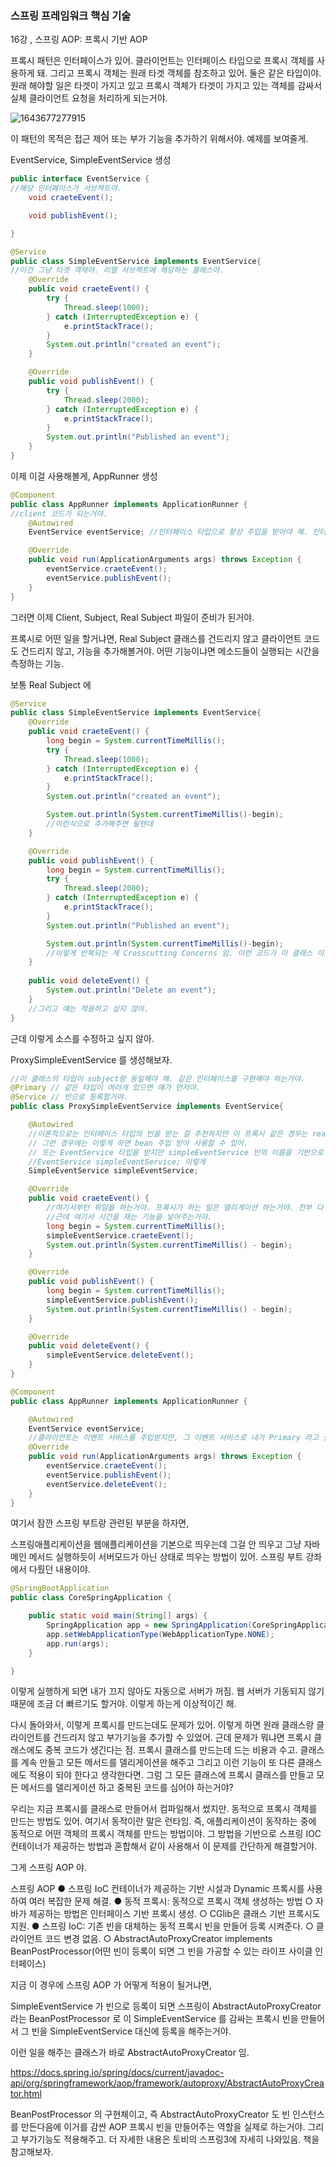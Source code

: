<h3>스프링 프레임워크 핵심 기술</h3>

16강 , 스프링 AOP: 프록시 기반 AOP

프록시 패턴은 인터페이스가 있어. 클라이언트는 인터페이스 타입으로 프록시 객체를 사용하게 돼. 그리고 프록시 객체는 원래 타겟 객체를 참조하고 있어. 둘은 같은 타입이야. 원래 해야할 일은 타겟이 가지고 있고 프록시 객체가 타겟이 가지고 있는 객체를 감싸서 실체 클라이언트 요청을 처리하게 되는거야. 

![1643677277915](https://user-images.githubusercontent.com/43261300/151897674-8b6aa7dc-4dd2-4d54-915e-099086362284.png)

이 패턴의 목적은 접근 제어 또는 부가 기능을 추가하기 위해서야. 예제를 보여줄게.

EventService, SimpleEventService 생성

```java
public interface EventService {
//해당 인터페이스가 서브젝트야.
    void craeteEvent();

    void publishEvent();

}
```

```java
@Service
public class SimpleEventService implements EventService{
//이건 그냥 타겟 객체야. 리얼 서브젝트에 해당하는 클래스야.
    @Override
    public void craeteEvent() {
        try {
            Thread.sleep(1000);
        } catch (InterruptedException e) {
            e.printStackTrace();
        }
        System.out.println("created an event");
    }

    @Override
    public void publishEvent() {
        try {
            Thread.sleep(2000);
        } catch (InterruptedException e) {
            e.printStackTrace();
        }
        System.out.println("Published an event");
    }
}
```

이제 이걸 사용해볼게, AppRunner 생성

```java
@Component
public class AppRunner implements ApplicationRunner {
//client 코드가 되는거야.
    @Autowired
    EventService eventService; //인터페이스 타입으로 항상 주입을 받아야 해. 인터페이스가 있으면 인터페이스 타입으로 받는게 제일 좋아.

    @Override
    public void run(ApplicationArguments args) throws Exception {
        eventService.craeteEvent();
        eventService.publishEvent();
    }
}
```

그러면 이제 Client, Subject, Real Subject 파일이 준비가 된거야.

프록시로 어떤 일을 할거냐면, Real Subject 클래스를 건드리지 않고 클라이언트 코드도 건드리지 않고, 기능을 추가해볼거야. 어떤 기능이냐면 메소드들이 실행되는 시간을 측정하는 기능.

보통 Real Subject 에 

```java
@Service
public class SimpleEventService implements EventService{
    @Override
    public void craeteEvent() {
        long begin = System.currentTimeMillis();
        try {
            Thread.sleep(1000);
        } catch (InterruptedException e) {
            e.printStackTrace();
        }
        System.out.println("created an event");

        System.out.println(System.currentTimeMillis()-begin);
        //이런식으로 추가해주면 될텐데
    }

    @Override
    public void publishEvent() {
        long begin = System.currentTimeMillis();
        try {
            Thread.sleep(2000);
        } catch (InterruptedException e) {
            e.printStackTrace();
        }
        System.out.println("Published an event");

        System.out.println(System.currentTimeMillis()-begin);
        //이렇게 반복되는 게 Crosscutting Concerns 임. 이런 코드가 이 클래스 이 메소드에만 들어갈까? 더 많은 곳에 들어갈 수도 있는 거지.
    }
    
    public void deleteEvent() {
        System.out.println("Delete an event");
    }
    //그리고 얘는 적용하고 싶지 않아.
}
```

근데 이렇게 소스를 수정하고 싶지 않아. 

ProxySimpleEventService 를 생성해보자.

```java
//이 클래스의 타입이 subject랑 동일해야 해. 같은 인터페이스를 구현해야 하는거야.
@Primary // 같은 타입이 여러개 있으면 얘가 먼저야.
@Service // 빈으로 등록할거야.
public class ProxySimpleEventService implements EventService{

    @Autowired
    //이론적으로는 인터페이스 타입의 빈을 받는 걸 추천하지만 이 프록시 같은 경우는 real subejct 빈을 받아서 써야 해.
    // 그런 경우에는 이렇게 하면 bean 주입 받아 사용할 수 있어.
    // 또는 EventService 타입을 받지만 simpleEventService 빈의 이름을 기반으로 주입 받아도 됨.
    //EventService simpleEventService; 이렇게
    SimpleEventService simpleEventService;

    @Override
    public void craeteEvent() {
        //여기서부턴 위임을 하는거야. 프록시가 하는 일은 델리게이션 하는거야. 전부 다 프록시가 하는 일은 델리게이션만 하는거야.
        //근데 여기서 시간을 재는 기능을 넣어주는거야.
        long begin = System.currentTimeMillis();
        simpleEventService.craeteEvent();
        System.out.println(System.currentTimeMillis() - begin);
    }

    @Override
    public void publishEvent() {
        long begin = System.currentTimeMillis();
        simpleEventService.publishEvent();
        System.out.println(System.currentTimeMillis() - begin);
    }

    @Override
    public void deleteEvent() {
        simpleEventService.deleteEvent();
    }
}
```

```java
@Component
public class AppRunner implements ApplicationRunner {

    @Autowired
    EventService eventService; 
    //클라이언트는 이벤트 서비스를 주입받지만, 그 이벤트 서비스로 내가 Primary 라고 설정해둔 빈을 가져다가 쓰게 될거야.
    @Override
    public void run(ApplicationArguments args) throws Exception {
        eventService.craeteEvent();
        eventService.publishEvent();
        eventService.deleteEvent();
    }
}
```

여기서 잠깐 스프링 부트랑 관련된 부분을 하자면,

스프링애플리케이션을 웹애플리케이션을 기본으로 띄우는데 그걸 안 띄우고 그냥 자바 메인 메서드 실행하듯이 서버모드가 아닌 상태로 띄우는 방법이 있어. 스프링 부트 강좌에서 다뤘던 내용이야.

```java
@SpringBootApplication
public class CoreSpringApplication {

	public static void main(String[] args) {
		SpringApplication app = new SpringApplication(CoreSpringApplication.class);
		app.setWebApplicationType(WebApplicationType.NONE);
		app.run(args);
	}

}
```

이렇게 실행하게 되면 내가 끄지 않아도 자동으로 서버가 꺼짐. 웹 서버가 기동되지 않기 때문에 조금 더 빠르기도 할거야. 이렇게 하는게 이상적이긴 해.

다시 돌아와서, 이렇게 프록시를 만드는데도 문제가 있어. 이렇게 하면 원래 클래스랑 클라이언트를 건드리지 않고 부가기능을 추가할 수 있었어. 근데 문제가 뭐냐면 프록시 클래스에도 중복 코드가 생긴다는 점. 프록시 클래스를 만드는데 드는 비용과 수고. 클래스를 계속 만들고 모든 메서드를 델리게이션을 해주고 그리고 이런 기능이 또 다른 클래스에도 적용이 되야 한다고 생각한다면. 그럼 그 모든 클래스에 프록시 클래스를 만들고 모든 메서드를 델리게이션 하고 중복된 코드를 심어야 하는거야? 

우리는 지금 프록시를 클래스로 만들어서 컴파일해서 썼지만. 동적으로 프록시 객체를 만드는 방법도 있어. 여기서 동적이란 말은 런타임. 즉,  애플리케이션이 동작하는 중에 동적으로 어떤 객체의 프록시 객체를 만드는 방법이야. 그 방법을 기반으로 스프링 IOC 컨테이너가 제공하는 방법과 혼합해서 같이 사용해서 이 문제를 간단하게 해결할거야.

그게 스프링 AOP 야.

스프링 AOP
● 스프링 IoC 컨테이너가 제공하는 기반 시설과 Dynamic 프록시를 사용하여 여러
복잡한 문제 해결.
● 동적 프록시: 동적으로 프록시 객체 생성하는 방법
○ 자바가 제공하는 방법은 인터페이스 기반 프록시 생성.
○ CGlib은 클래스 기반 프록시도 지원.
● 스프링 IoC: 기존 빈을 대체하는 동적 프록시 빈을 만들어 등록 시켜준다.
○ 클라이언트 코드 변경 없음.
○ AbstractAutoProxyCreator implements BeanPostProcessor(어떤 빈이 등록이 되면 그 빈을 가공할 수 있는 라이프 사이클 인터페이스)



지금 이 경우에 스프링 AOP 가 어떻게 적용이 될거냐면,

SimpleEventService 가 빈으로 등록이 되면 스프링이 AbstractAutoProxyCreator 라는 BeanPostProcessor 로 이 SimpleEventService 를 감싸는 프록시 빈을 만들어서 그 빈을 SimpleEventService  대신에 등록을 해주는거야.

이런 일을 해주는 클래스가 바로 AbstractAutoProxyCreator 임. 

https://docs.spring.io/spring/docs/current/javadoc-api/org/springframework/aop/framework/autoproxy/AbstractAutoProxyCreator.html

BeanPostProcessor 의 구현체이고, 즉 AbstractAutoProxyCreator 도 빈 인스턴스를 만든다음에  이거를 감싼 AOP 프록시 빈을 만들어주는 역할을 실제로 하는거야. 그리고 부가기능도 적용해주고. 더 자세한 내용은 토비의 스프링3에 자세히 나와있음. 책을 참고해보자.

